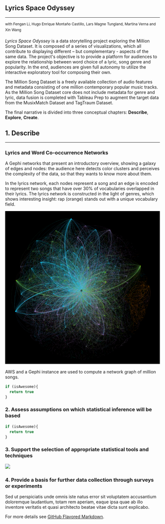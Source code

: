 ## Lyrics Space Odyssey
---
<sup>with Fengan Li, Hugo Enrique Montaño Castillo, Lars Magne Tungland, Martina Verna and Xin Wang</sup>

*Lyrics Space Odyssey* is a data storytelling project exploring the Million Song Dataset. It is composed of a series of visualizations, which all contribute to displaying different – but complementary - aspects of the same data. The project's objective is to provide a platform for audiences to explore the relationship between word choice of a lyric, song genre and popularity. In the end, audiences are given full autonomy to utilize the interactive exploratory tool for composing their own.

The Million Song Dataset is a freely available collection of audio features and metadata consisting of one million contemporary popular music tracks. As the Million Song Dataset core does not include metadata for genre and lyric, data fusion is completed with Tableau Prep to augment the target data from the MusixMatch Dataset and TagTraum Dataset.

The final narrative is divided into three conceptual chapters: **Describe**, **Explore**, **Create**.

## 1. Describe
---
### Lyrics and Word Co-occurrence Networks

A Gephi networks that present an introductory overview, showing a galaxy of edges and nodes: the audience here detects color clusters and perceives the complexity of the data, so that they wants to know more about them.

In the lyrics network, each nodes represent a song and an edge is encoded to represent two songs that have over 30% of vocabularies overlapped in their lyrics. The lyrics network is constructed in the light of genres, which shows interesting insight: rap (orange) stands out with a unique vocabulary field. 

<img src="1.png?raw=true"/>
 
AWS and a Gephi instance are used to compute a network graph of million songs.
```javascript
if (isAwesome){
  return true
}
```

### 2. Assess assumptions on which statistical inference will be based

```javascript
if (isAwesome){
  return true
}
```

### 3. Support the selection of appropriate statistical tools and techniques

<img src="images/dummy_thumbnail.jpg?raw=true"/>

### 4. Provide a basis for further data collection through surveys or experiments

Sed ut perspiciatis unde omnis iste natus error sit voluptatem accusantium doloremque laudantium, totam rem aperiam, eaque ipsa quae ab illo inventore veritatis et quasi architecto beatae vitae dicta sunt explicabo. 

For more details see [GitHub Flavored Markdown](https://guides.github.com/features/mastering-markdown/).
